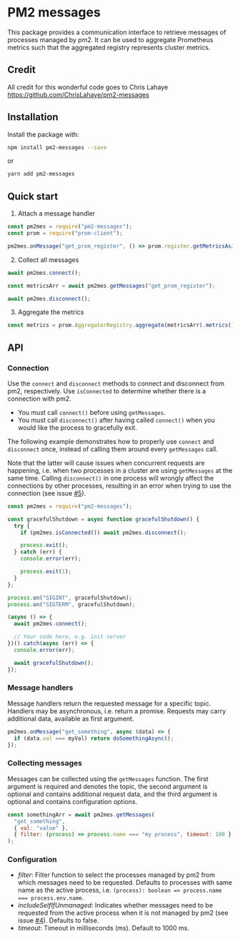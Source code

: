 # PM2 messages

This package provides a communication interface to retrieve messages of processes managed by pm2. It can be used to aggregate Prometheus metrics such that the aggregated registry represents cluster metrics.

## Credit

All credit for this wonderful code goes to Chris Lahaye
https://github.com/ChrisLahaye/pm2-messages

## Installation

Install the package with:

```sh
npm install pm2-messages --save
```

or

```sh
yarn add pm2-messages
```

## Quick start

1. Attach a message handler

```js
const pm2mes = require("pm2-messages");
const prom = require("prom-client");

pm2mes.onMessage("get_prom_register", () => prom.register.getMetricsAsJSON());
```

2. Collect all messages

```js
await pm2mes.connect();

const metricsArr = await pm2mes.getMessages("get_prom_register");

await pm2mes.disconnect();
```

3. Aggregate the metrics

```js
const metrics = prom.AggregatorRegistry.aggregate(metricsArr).metrics();
```

## API

### Connection

Use the `connect` and `disconnect` methods to connect and disconnect from pm2, respectively. Use `isConnected` to determine whether there is a connection with pm2.

- You must call `connect()` before using `getMessages`.
- You must call `disconnect()` after having called `connect()` when you would like the process to gracefully exit.

The following example demonstrates how to properly use `connect` and `disconnect` once, instead of calling them around every `getMessages` call.

Note that the latter will cause issues when concurrent requests are happening, i.e. when two processes in a cluster are using `getMessages` at the same time. Calling `disconnect()` in one process will wrongly affect the connections by other processes, resulting in an error when trying to use the connection (see issue [#5](https://github.com/ChrisLahaye/pm2-messages/issues/5)).

```js
const pm2mes = require("pm2-messages");

const gracefulShutdown = async function gracefulShutdown() {
  try {
    if (pm2mes.isConnected()) await pm2mes.disconnect();

    process.exit();
  } catch (err) {
    console.error(err);

    process.exit(1);
  }
};

process.on("SIGINT", gracefulShutdown);
process.on("SIGTERM", gracefulShutdown);

(async () => {
  await pm2mes.connect();

  // Your code here, e.g. init server
})().catch(async (err) => {
  console.error(err);

  await gracefulShutdown();
});
```

### Message handlers

Message handlers return the requested message for a specific topic. Handlers may be asynchronous, i.e. return a promise. Requests may carry additional data, available as first argument.

```js
pm2mes.onMessage("get_something", async (data) => {
  if (data.val === myVal) return doSomethingAsync();
});
```

### Collecting messages

Messages can be collected using the `getMessages` function. The first argument is required and denotes the topic, the second argument is optional and contains additional request data, and the third argument is optional and contains configuration options.

```js
const somethingArr = await pm2mes.getMessages(
  "get_something",
  { val: "value" },
  { filter: (process) => process.name === "my process", timeout: 100 }
);
```

### Configuration

- _filter_: Filter function to select the processes managed by pm2 from which messages need to be requested. Defaults to processes with same name as the active process, i.e. `(process): boolean => process.name === process.env.name`.
- _includeSelfIfUnmanaged_: Indicates whether messages need to be requested from the active process when it is not managed by pm2 (see issue [#4](https://github.com/ChrisLahaye/pm2-messages/issues/4)). Defaults to false.
- _timeout_: Timeout in milliseconds (ms). Default to 1000 ms.
